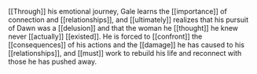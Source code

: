 [[Through]] his emotional journey, Gale learns the [[importance]] of connection and [[relationships]], and [[ultimately]] realizes that his pursuit of Dawn was a [[delusion]] and that the woman he [[thought]] he knew never [[actually]] [[existed]]. He is forced to [[confront]] the [[consequences]] of his actions and the [[damage]] he has caused to his [[relationships]], and [[must]] work to rebuild his life and reconnect with those he has pushed away.